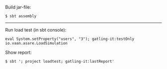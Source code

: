 Build jar-file:

```
$ sbt assembly
```

---
Run load test (in sbt console):
```
eval System.setProperty("users", "3"); gatling-it:testOnly io.vaan.asare.LoadSimulation
```

Show report:
```
$ sbt '; project loadtest; gatling-it:lastReport'
```